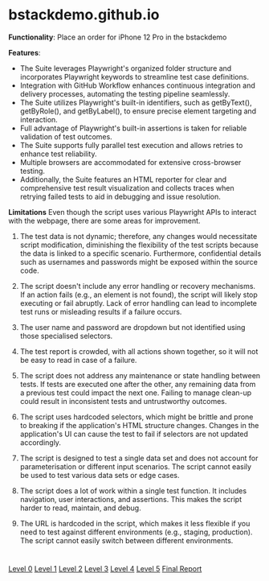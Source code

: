# bstackdemo.github.io

**Functionality**: Place an order for iPhone 12 Pro in the bstackdemo

**Features**:
- The Suite leverages Playwright's organized folder structure and incorporates Playwright keywords to streamline test case definitions.
- Integration with GitHub Workflow enhances continuous integration and delivery processes, automating the testing pipeline seamlessly.
- The Suite utilizes Playwright's built-in identifiers, such as getByText(), getByRole(), and getByLabel(), to ensure precise element targeting and interaction.
- Full advantage of Playwright's built-in assertions is taken for reliable validation of test outcomes.
- The Suite supports fully parallel test execution and allows retries to enhance test reliability.
- Multiple browsers are accommodated for extensive cross-browser testing.
- Additionally, the Suite features an HTML reporter for clear and comprehensive test result visualization and collects traces when retrying failed tests to aid in debugging and issue resolution.

**Limitations**
Even though the script uses various Playwright APIs to interact with the webpage, there are some areas for improvement.
1. The test data is not dynamic; therefore, any changes would necessitate script modification, diminishing the flexibility of the test scripts because the data is linked to a specific scenario. Furthermore, confidential details such as usernames and passwords might be exposed within the source code.

2. The script doesn't include any error handling or recovery mechanisms. If an action fails (e.g., an element is not found), the script will likely stop executing or fail abruptly. Lack of error handling can lead to incomplete test runs or misleading results if a failure occurs.

3. The user name and password are dropdown but not identified using those specialised selectors.

4. The test report is crowded, with all actions shown together, so it will not be easy to read in case of a failure.

5. The script does not address any maintenance or state handling between tests. If tests are executed one after the other, any remaining data from a previous test could impact the next one. Failing to manage clean-up could result in inconsistent tests and untrustworthy outcomes.

6. The script uses hardcoded selectors, which might be brittle and prone to breaking if the application's HTML structure changes. Changes in the application's UI can cause the test to fail if selectors are not updated accordingly.

7. The script is designed to test a single data set and does not account for parameterisation or different input scenarios. The script cannot easily be used to test various data sets or edge cases.

8. The script does a lot of work within a single test function. It includes navigation, user interactions, and assertions. This makes the script harder to read, maintain, and debug.

9. The URL is hardcoded in the script, which makes it less flexible if you need to test against different environments (e.g., staging, production). The script cannot easily switch between different environments.
#
[Level 0](https://github.com/Cerosh/bstackdemo.github.io/tree/level.0)   [Level 1](https://github.com/Cerosh/bstackdemo.github.io/tree/level.1)   [Level 2](https://github.com/Cerosh/bstackdemo.github.io/tree/level.2)   [Level 3](https://github.com/Cerosh/bstackdemo.github.io/tree/level.3)   [Level 4](https://github.com/Cerosh/bstackdemo.github.io/tree/level.4)   [Level 5](https://github.com/Cerosh/bstackdemo.github.io/tree/level.5)   [Final Report](https://Cerosh.github.io/bstackdemo.github.io)
